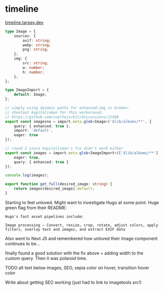 # timeline

[timeline.tarpey.dev](https://timeline.tarpey.dev)

```typescript
type Image = {
	sources: {
		avif: string;
		webp: string;
		png: string;
	};
	img: {
		src: string;
		w: number;
		h: number;
	};
};

type ImageImport = {
	default: Image;
};

// simply using dynamic paths for enhanced:img is broken.
// shoutout kapitalisman for this workaround.
// https://github.com/sveltejs/kit/discussions/11438
export const imagesno = import.meta.glob<Image>('$lib/albums/**', {
	query: { enhanced: true },
	import: 'default',
	eager: true
});

// round 2 since kapitalisman's fix didn't work either
export const images = import.meta.glob<ImageImport>(['$lib/albums/**'], {
	eager: true,
	query: { enhanced: true }
});

console.log(images);

export function get_full(desired_image: string) {
	return images[desired_image].default;
}
```

Starting to feel unloved. Might want to investigate Hugo at some point. Huge green flag from their README:

```
Hugo's fast asset pipelines include:

Image processing – Convert, resize, crop, rotate, adjust colors, apply filters, overlay text and images, and extract EXIF data
```

Also went to Next JS and remembered how unloved their Image component continues to be...

finally found a good solution with the fix above + adding width to the custom query. Then it was polaroid time.

TODO alt text below images, SEO, sepia color on hover, transition hover color

Write about getting SEO working (just had to link to imagetools src!)
